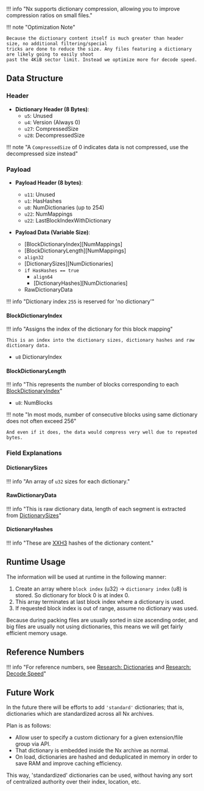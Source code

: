 !!! info "Nx supports dictionary compression, allowing you to improve compression ratios on small files."

!!! note "Optimization Note"

    Because the dictionary content itself is much greater than header size, no additional filtering/special
    tricks are done to reduce the size. Any files featuring a dictionary are likely going to easily shoot
    past the 4KiB sector limit. Instead we optimize more for decode speed.

## Data Structure

### Header

- **Dictionary Header (8 Bytes)**:
    - `u5`: Unused
    - `u4`: Version (Always 0)
    - `u27`: CompressedSize
    - `u28`: DecompressedSize

!!! note "A `CompressedSize` of 0 indicates data is not compressed, use the decompressed size instead"

### Payload

- **Payload Header (8 bytes)**:
    - `u11`: Unused
    - `u1`: HasHashes
    - `u8`: NumDictionaries (up to 254)
    - `u22`: NumMappings
    - `u22`: LastBlockIndexWithDictionary

- **Payload Data (Variable Size)**:
    - [BlockDictionaryIndex][NumMappings]
    - [BlockDictionaryLength][NumMappings]
    - `align32`
    - [DictionarySizes][NumDictionaries]
    - `if HasHashes == true`
        - `align64`
        - [DictionaryHashes][NumDictionaries]
    - RawDictionaryData

!!! info "Dictionary index `255` is reserved for 'no dictionary'"

#### BlockDictionaryIndex

!!! info "Assigns the index of the dictionary for this block mapping"

    This is an index into the dictionary sizes, dictionary hashes and raw dictionary data.

- `u8` DictionaryIndex

#### BlockDictionaryLength

!!! info "This represents the number of blocks corresponding to each [BlockDictionaryIndex]"

- `u8`: NumBlocks

!!! note "In most mods, number of consecutive blocks using same dictionary does not often exceed 256"

    And even if it does, the data would compress very well due to repeated bytes.

### Field Explanations

#### DictionarySizes

!!! info "An array of `u32` sizes for each dictionary."

#### RawDictionaryData

!!! info "This is raw dictionary data, length of each segment is extracted from [DictionarySizes]"

#### DictionaryHashes

!!! info "These are [XXH3] hashes of the dictionary content."

## Runtime Usage

The information will be used at runtime in the following manner:

1. Create an array where `block index` (u32) -> `dictionary index` (u8) is stored.
   So dictionary for block 0 is at index 0.
2. This array terminates at last block index where a dictionary is used.
3. If requested block index is out of range, assume no dictionary was used.

Because during packing files are usually sorted in size ascending order, and big files are usually
not using dictionaries, this means we will get fairly efficient memory usage.

## Reference Numbers

!!! info "For reference numbers, see [Research: Dictionaries] and [Research: Decode Speed]"

## Future Work

In the future there will be efforts to add `'standard'` dictionaries; that is, dictionaries which are
standardized across all Nx archives.

Plan is as follows:

- Allow user to specify a custom dictionary for a given extension/file group via API.
- That dictionary is embedded inside the Nx archive as normal.
- On load, dictionaries are hashed and deduplicated in memory in order to save RAM and improve caching efficiency.

This way, 'standardized' dictionaries can be used, without having any sort of centralized
authority over their index, location, etc.

[BlockDictionaryLength]: #blockdictionarylength
[DictionarySizes]: #dictionarysizes
[DictionaryHashes]: #dictionaryhashes
[BlockType]: #BlockType
[BlockDictionaryIndex]: #blockdictionaryindex
[Research: Dictionaries]: ../Research/DictionaryCompression.md
[Research: Decode Speed]: ../Research/DecodeSpeed.md
[XXH3]: https://xxhash.com/